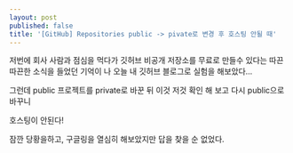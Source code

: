 ```yaml
---
layout: post
published: false
title: '[GitHub] Repositories public -> pivate로 변경 후 호스팅 안될 때'
---
```

저번에 회사 사람과 점심을 먹다가 깃허브 비공개 저장소를 무료로 만들수 있다는 따끈 따끈한 소식을 들었던 기억이 나 오늘 내 깃허브 블로그로 실험을 해보았다...

그런데 public 프로젝트를 private로 바꾼 뒤 이것 저것 확인 해 보고 다시 public으로 바꾸니

호스팅이 안된다!

잠깐 당황을하고, 구글링을 열심히 해보았지만 답을 찾을 순 없었다.

